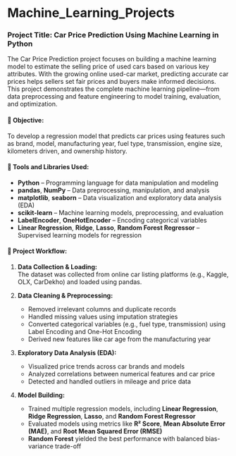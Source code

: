 # Machine_Learning_Projects



### **Project Title: Car Price Prediction Using Machine Learning in Python**

The Car Price Prediction project focuses on building a machine learning model to estimate the selling price of used cars based on various key attributes. With the growing online used-car market, predicting accurate car prices helps sellers set fair prices and buyers make informed decisions. This project demonstrates the complete machine learning pipeline—from data preprocessing and feature engineering to model training, evaluation, and optimization.

#### 🔹 **Objective:**
To develop a regression model that predicts car prices using features such as brand, model, manufacturing year, fuel type, transmission, engine size, kilometers driven, and ownership history.

#### 🔹 **Tools and Libraries Used:**
- **Python** – Programming language for data manipulation and modeling  
- **pandas**, **NumPy** – Data preprocessing, manipulation, and analysis  
- **matplotlib**, **seaborn** – Data visualization and exploratory data analysis (EDA)  
- **scikit-learn** – Machine learning models, preprocessing, and evaluation  
- **LabelEncoder**, **OneHotEncoder** – Encoding categorical variables  
- **Linear Regression**, **Ridge**, **Lasso**, **Random Forest Regressor** – Supervised learning models for regression  

#### 🔹 **Project Workflow:**

1. **Data Collection & Loading:**  
   The dataset was collected from online car listing platforms (e.g., Kaggle, OLX, CarDekho) and loaded using pandas.

2. **Data Cleaning & Preprocessing:**  
   - Removed irrelevant columns and duplicate records  
   - Handled missing values using imputation strategies  
   - Converted categorical variables (e.g., fuel type, transmission) using Label Encoding and One-Hot Encoding  
   - Derived new features like car age from the manufacturing year

3. **Exploratory Data Analysis (EDA):**  
   - Visualized price trends across car brands and models  
   - Analyzed correlations between numerical features and car price  
   - Detected and handled outliers in mileage and price data

4. **Model Building:**  
   - Trained multiple regression models, including **Linear Regression**, **Ridge Regression**, **Lasso**, and **Random Forest Regressor**  
   - Evaluated models using metrics like **R² Score**, **Mean Absolute Error (MAE)**, and **Root Mean Squared Error (RMSE)**  
   - **Random Forest** yielded the best performance with balanced bias-variance trade-off
